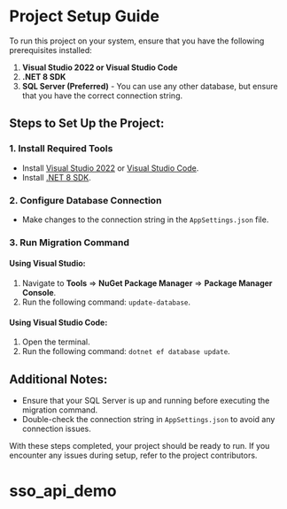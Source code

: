 # Project Setup Guide

To run this project on your system, ensure that you have the following prerequisites installed:

1. **Visual Studio 2022 or Visual Studio Code**
2. **.NET 8 SDK**
3. **SQL Server (Preferred)** - You can use any other database, but ensure that you have the correct connection string.

## Steps to Set Up the Project:

### 1. Install Required Tools

- Install [Visual Studio 2022](https://visualstudio.microsoft.com/downloads) or [Visual Studio Code](https://code.visualstudio.com/).
- Install [.NET 8 SDK](https://dotnet.microsoft.com/download/dotnet/8.0).

### 2. Configure Database Connection

- Make changes to the connection string in the `AppSettings.json` file.

### 3. Run Migration Command

#### Using Visual Studio:
1. Navigate to **Tools** => **NuGet Package Manager** => **Package Manager Console**.
2. Run the following command: `update-database`.

#### Using Visual Studio Code:
1. Open the terminal.
2. Run the following command: `dotnet ef database update`.

## Additional Notes:

- Ensure that your SQL Server is up and running before executing the migration command.
- Double-check the connection string in `AppSettings.json` to avoid any connection issues.

With these steps completed, your project should be ready to run. If you encounter any issues during setup, refer to the project contributors.
# sso_api_demo
